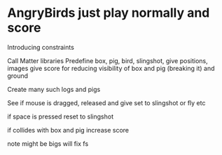 # AngryBirds just play normally and score
Introducing constraints

Call Matter libraries
Predefine box, pig, bird, slingshot, give positions, images give score for reducing visibility of box and pig (breaking it) and ground

Create many such logs and pigs 

See if mouse is dragged, released and give set to slingshot or fly etc

if space is pressed reset to slingshot

if collides with box and pig increase score 



note might be bigs will fix fs

